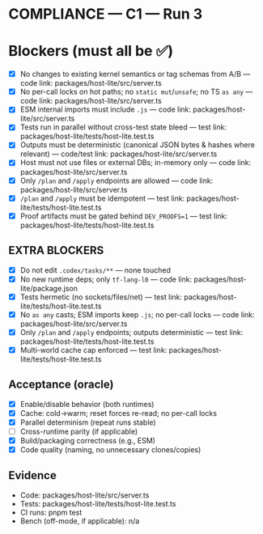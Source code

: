 # COMPLIANCE — C1 — Run 3

# Blockers (must all be ✅)
- [x] No changes to existing kernel semantics or tag schemas from A/B — code link: packages/host-lite/src/server.ts
- [x] No per-call locks on hot paths; no `static mut`/`unsafe`; no TS `as any` — code link: packages/host-lite/src/server.ts
- [x] ESM internal imports must include `.js` — code link: packages/host-lite/src/server.ts
- [x] Tests run in parallel without cross-test state bleed — test link: packages/host-lite/tests/host-lite.test.ts
- [x] Outputs must be deterministic (canonical JSON bytes & hashes where relevant) — code/test link: packages/host-lite/src/server.ts
- [x] Host must not use files or external DBs; in-memory only — code link: packages/host-lite/src/server.ts
- [x] Only `/plan` and `/apply` endpoints are allowed — code link: packages/host-lite/src/server.ts
- [x] `/plan` and `/apply` must be idempotent — test link: packages/host-lite/tests/host-lite.test.ts
- [x] Proof artifacts must be gated behind `DEV_PROOFS=1` — test link: packages/host-lite/tests/host-lite.test.ts

## EXTRA BLOCKERS
- [x] Do not edit `.codex/tasks/**` — none touched
- [x] No new runtime deps; only `tf-lang-l0` — code link: packages/host-lite/package.json
- [x] Tests hermetic (no sockets/files/net) — test link: packages/host-lite/tests/host-lite.test.ts
- [x] No `as any` casts; ESM imports keep `.js`; no per-call locks — code link: packages/host-lite/src/server.ts
- [x] Only `/plan` and `/apply` endpoints; outputs deterministic — test link: packages/host-lite/tests/host-lite.test.ts
- [x] Multi-world cache cap enforced — test link: packages/host-lite/tests/host-lite.test.ts

## Acceptance (oracle)
- [x] Enable/disable behavior (both runtimes)
- [x] Cache: cold→warm; reset forces re-read; no per-call locks
- [x] Parallel determinism (repeat runs stable)
- [ ] Cross-runtime parity (if applicable)
- [x] Build/packaging correctness (e.g., ESM)
- [x] Code quality (naming, no unnecessary clones/copies)

## Evidence
- Code: packages/host-lite/src/server.ts
- Tests: packages/host-lite/tests/host-lite.test.ts
- CI runs: pnpm test
- Bench (off-mode, if applicable): n/a
